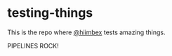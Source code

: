 # testing-things

This is the repo where [@hiimbex](https://github.com/hiimbex) tests amazing things.

PIPELINES ROCK!
